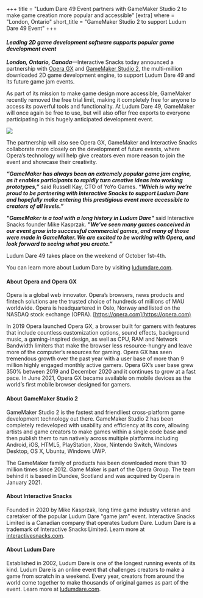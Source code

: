 +++
title = "Ludum Dare 49 Event partners with GameMaker Studio 2 to make game creation more popular and accessible"
[extra]
where = "London, Ontario"
short_title = "GameMaker Studio 2 to support Ludum Dare 49 Event"
+++
#### _Leading 2D game development software supports popular game development event_

**_London, Ontario, Canada_**—Interactive Snacks today announced a partnership with [Opera GX](https://www.opera.com/gx) and [GameMaker Studio 2](https://opr.as/gm-ld49), the multi-million downloaded 2D game development engine, to support Ludum Dare 49 and its future game jam events.

As part of its mission to make game design more accessible, GameMaker recently removed the free trial limit, making it completely free for anyone to access its powerful tools and functionality. At Ludum Dare 49, GameMaker will once again be free to use, but will also offer free exports to everyone participating in this hugely anticipated development event.

![](/sponsors/gamemaker/gamemaker-x-ludumdare.png)

The partnership will also see Opera GX, GameMaker and Interactive Snacks collaborate more closely on the development of future events, where Opera’s technology will help give creators even more reason to join the event and showcase their creativity.

**_“GameMaker has always been an extremely popular game jam engine, as it enables participants to rapidly turn creative ideas into working prototypes,”_** said Russell Kay, CTO of YoYo Games. **_“Which is why we’re proud to be partnering with Interactive Snacks to support Ludum Dare and hopefully make entering this prestigious event more accessible to creators of all levels.”_**

**_"GameMaker is a tool with a long history in Ludum Dare"_** said Interactive Snacks founder Mike Kasprzak. **_"We’ve seen many games conceived in our event grow into successful commercial games, and many of those were made in GameMaker. We are excited to be working with Opera, and look forward to seeing what you create.”_**

Ludum Dare 49 takes place on the weekend of October 1st-4th.

You can learn more about Ludum Dare by visiting [ludumdare.com](https://ludumdare.com).

#### About Opera and Opera GX
Opera is a global web innovator. Opera’s browsers, news products and fintech solutions are the trusted choice of hundreds of millions of MAU worldwide. Opera is headquartered in Oslo, Norway and listed on the NASDAQ stock exchange (OPRA). [https://opera.com](https://opera.com)

In 2019 Opera launched Opera GX, a browser built for gamers with features that include countless customization options, sound effects, background music, a gaming-inspired design, as well as CPU, RAM and Network Bandwidth limiters that make the browser less resource-hungry and leave more of the computer’s resources for gaming. Opera GX has seen tremendous growth over the past year with a user base of more than 9 million highly engaged monthly active gamers. Opera GX’s user base grew 350% between 2019 and December 2020 and it continues to grow at a fast pace. In June 2021, Opera GX became available on mobile devices as the world’s first mobile browser designed for gamers.

#### About GameMaker Studio 2
GameMaker Studio 2 is the fastest and friendliest cross-platform game development technology out there. GameMaker Studio 2 has been completely redeveloped with usability and efficiency at its core, allowing artists and game creators to make games within a single code base and then publish them to run natively across multiple platforms including Android, iOS, HTML5, PlayStation, Xbox, Nintendo Switch, Windows Desktop, OS X, Ubuntu, Windows UWP.

The GameMaker family of products has been downloaded more than 10 million times since 2012. Game Maker is part of the Opera Group. The team behind it is based in Dundee, Scotland and was acquired by Opera in January 2021.

#### About Interactive Snacks
Founded in 2020 by Mike Kasprzak, long time game industry veteran and caretaker of the popular Ludum Dare "game jam" event. Interactive Snacks Limited is a Canadian company that operates Ludum Dare. Ludum Dare is a trademark of Interactive Snacks Limited. Learn more at [interactivesnacks.com](https://interactivesnacks.com).

#### About Ludum Dare
Established in 2002, Ludum Dare is one of the longest running events of its kind. Ludum Dare is an online event that challenges creators to make a game from scratch in a weekend. Every year, creators from around the world come together to make thousands of original games as part of the event. Learn more at [ludumdare.com](https://ludumdare.com).
